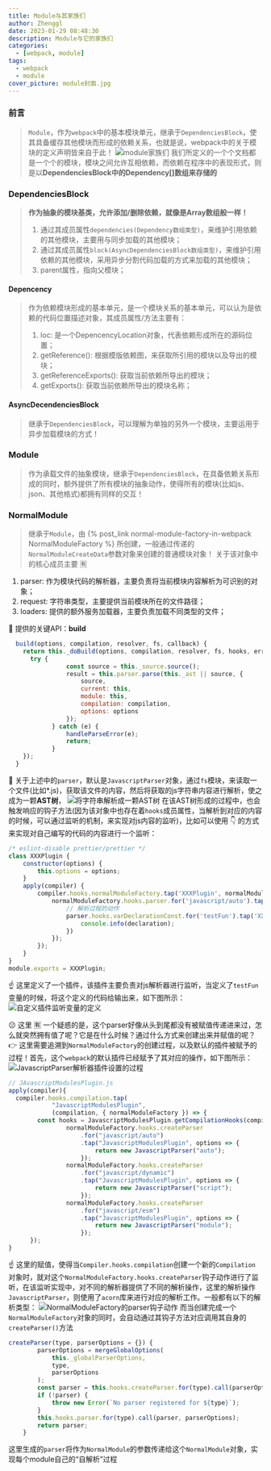 ```yaml
---
title: Module与其家族们
author: Zhenggl
date: 2023-01-29 08:48:30
description: Module与它的家族们
categories:
  - [webpack, module]
tags:
  - webpack
  - module
cover_picture: module封面.jpg
---
```


### 前言
> `Module`，作为`webpack`中的基本模块单元，继承于`DependenciesBlock`，使其具备缓存其他模块而形成的依赖关系，也就是说，webpack中的关于模块的定义声明皆来自于此！
> ![module家族们](module家族们.png)
> 我们所定义的一个个文档都是一个个的模块，模块之间允许互相依赖，而依赖在程序中的表现形式，则是以**DependenciesBlock中的Dependency[]数组来存储的**

### DependenciesBlock
> **作为抽象的模块基类，允许添加/删除依赖，就像是Array数组般一样！**
> 1. 通过其成员属性`dependencies(Dependency数组类型)`，来维护引用依赖的其他模块，主要用与同步加载的其他模块；
> 2. 通过其成员属性`block(AsyncDependenciesBlock数组类型)`，来维护引用依赖的其他模块，采用异步分割代码加载的方式来加载的其他模块；
> 3. parent属性，指向父模块；

#### Depencency
> 作为依赖模块形成的基本单元，是一个模块关系的基本单元，可以认为是依赖的代码位置描述对象，其成员属性/方法主要有：
> 1. loc: 是一个DepencencyLocation对象，代表依赖形成所在的源码位置；
> 2. getReference(): 根据模版依赖图，来获取所引用的模块以及导出的模块；
> 3. getReferenceExports(): 获取当前依赖所导出的模块；
> 4. getExports(): 获取当前依赖所导出的模块名称；

#### AsyncDecendenciesBlock
> 继承于`DependenciesBlock`，可以理解为单独的另外一个模块，主要运用于异步加载模块的方式！

### Module
> 作为承载文件的抽象模块，继承于`DependenciesBlock`，在具备依赖关系形成的同时，额外提供了所有模块的抽象动作，使得所有的模块(比如js、json、其他格式)都拥有同样的交互！

### NormalModule
> 继承于`Module`，由 {% post_link normal-module-factory-in-webpack NormalModuleFactory %} 所创建，一般通过传递的`NormalModuleCreateData`参数对象来创建的普通模块对象！
> 关于该对象中的核心成员主要 :u6709:
1. parser: 作为模块代码的解析器，主要负责将当前模块内容解析为可识别的对象；
2. request: 字符串类型，主要提供当前模块所在的文件路径；
3. loaders: 提供的额外服务加载器，主要负责加载不同类型的文件；

:stars: 提供的关键API：**build**
```javascript
  build(options, compilation, resolver, fs, callback) {
    return this._doBuild(options, compilation, resolver, fs, hooks, err => {
      try {
				const source = this._source.source();
				result = this.parser.parse(this._ast || source, {
					source,
					current: this,
					module: this,
					compilation: compilation,
					options: options
				});
			} catch (e) {
				handleParseError(e);
				return;
			}
    });
  }
```
:stars: 关于上述中的`parser`，默认是`JavascriptParser`对象，通过`fs`模块，来读取一个文件(比如*.js)，获取该文件的内容，然后将获取的js字符串内容进行解析，使之成为一颗**AST树**，
![将字符串解析成一颗AST树](将字符串解析成一颗AST树.png)
在该AST树形成的过程中，也会触发响应的钩子方法(因为该对象中也存在着`hooks`成员属性，当解析到对应的内容的时候，可以通过监听的机制，来实现对js内容的监听)，比如可以使用 :point_down: 的方式来实现对自己编写的代码的内容进行一个监听：
```javascript
/* eslint-disable prettier/prettier */
class XXXPlugin {
	constructor(options) {
		this.options = options;
	}
	apply(compiler) {
		compiler.hooks.normalModuleFactory.tap('XXXPlugin', normalModuleFactory => {
			normalModuleFactory.hooks.parser.for('javascript/auto').tap('XXXPlugin', (parser, options) => {
				// 解析过程的动作
				parser.hooks.varDeclarationConst.for('testFun').tap('XXXPlugin', declaration => {
					console.info(declaration);
				})
			});
		});
	}
}
module.exports = XXXPlugin;
```
:point_up: 这里定义了一个插件，该插件主要负责对js解析器进行监听，当定义了`testFun`变量的时候，将这个定义的代码给输出来，如下图所示：
![自定义插件监听变量的定义](自定义插件监听变量的定义.png)

:confused: 这里 :u6709: 一个疑惑的是，这个parser好像从头到尾都没有被赋值传递进来过，怎么就突然拥有值了呢？它是在什么时候？通过什么方式来创建出来并赋值的呢？
:point_right: 这里需要追溯到`NormalModuleFactory`的创建过程，以及默认的插件被赋予的过程！首先，这个`webpack`的默认插件已经赋予了其对应的操作，如下图所示：
![JavascriptParser解析器插件设置的过程](JavascriptParser解析器插件设置的过程.png)
```javascript
// JAvascriptModulesPlugin.js
apply(compiler){
  compiler.hooks.compilation.tap(
			"JavascriptModulesPlugin",
			(compilation, { normalModuleFactory }) => {
        const hooks = JavascriptModulesPlugin.getCompilationHooks(compilation);
				normalModuleFactory.hooks.createParser
					.for("javascript/auto")
					.tap("JavascriptModulesPlugin", options => {
						return new JavascriptParser("auto");
					});
				normalModuleFactory.hooks.createParser
					.for("javascript/dynamic")
					.tap("JavascriptModulesPlugin", options => {
						return new JavascriptParser("script");
					});
				normalModuleFactory.hooks.createParser
					.for("javascript/esm")
					.tap("JavascriptModulesPlugin", options => {
						return new JavascriptParser("module");
					});
      });
}
```
:point_up: 这里的赋值，使得当`Compiler.hooks.compilation`创建一个新的`Compilation`对象时，就对这个`NormalModuleFactory.hooks.createParser`钩子动作进行了监听，在该监听实现中，对不同的解析器提供了不同的解析操作，这里的解析操作`JavascriptParser`，则使用了`acorn`库来进行对应的解析工作。一般都有以下的解析类型：
![NormalModuleFactory的parser钩子动作](NormalModuleFactory的parser钩子动作.png)
而当创建完成一个`NormalModuleFactory`对象的同时，会自动通过其钩子方法对应调用其自身的`createParser()`方法
```javascript
createParser(type, parserOptions = {}) {
		parserOptions = mergeGlobalOptions(
			this._globalParserOptions,
			type,
			parserOptions
		);
		const parser = this.hooks.createParser.for(type).call(parserOptions);
		if (!parser) {
			throw new Error(`No parser registered for ${type}`);
		}
		this.hooks.parser.for(type).call(parser, parserOptions);
		return parser;
	}
```
这里生成的`parser`将作为`NormalModule`的参数传递给这个`NormalModule`对象，实现每个module自己的“自解析”过程